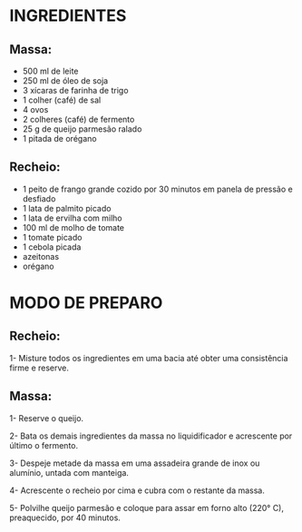 # INGREDIENTES
## Massa:
 - 500 ml de leite
 - 250 ml de óleo de soja
 - 3 xícaras de farinha de trigo
 - 1 colher (café) de sal
 - 4 ovos
 - 2 colheres (café) de fermento
 - 25 g de queijo parmesão ralado
 - 1 pitada de orégano
## Recheio:
 - 1 peito de frango grande cozido por 30 minutos em panela de pressão e desfiado
 - 1 lata de palmito picado
 - 1 lata de ervilha com milho
 - 100 ml de molho de tomate
 - 1 tomate picado
 - 1 cebola picada
 - azeitonas
 - orégano

# MODO DE PREPARO
## Recheio:

 1- Misture todos os ingredientes em uma bacia até obter uma consistência firme e reserve.

## Massa:

 1- Reserve o queijo.

 2- Bata os demais ingredientes da massa no liquidificador e acrescente por último o fermento.

 3- Despeje metade da massa em uma assadeira grande de inox ou alumínio, untada com manteiga.

 4- Acrescente o recheio por cima e cubra com o restante da massa.

 5- Polvilhe queijo parmesão e coloque para assar em forno alto (220° C), preaquecido, por 40 minutos.


